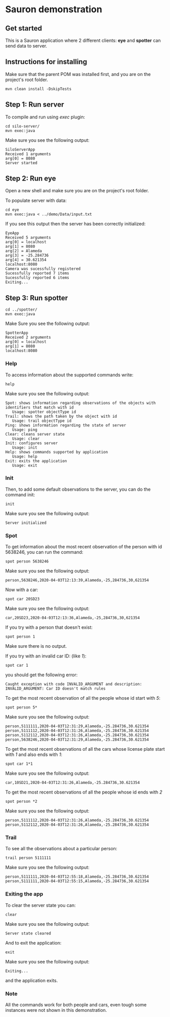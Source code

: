 # Sauron demonstration

## Get started

This is a Sauron application where 2 different clients: **eye** and **spotter** can send data to server.

## Instructions for installing

Make sure that the parent POM was installed first, and you are on the project's root folder.

```
mvn clean install -DskipTests
```

## Step 1: Run server

To compile and run using _exec_ plugin:

```
cd silo-server/
mvn exec:java
```

Make sure you see the following output:

```
SiloServerApp
Received 1 arguments
arg[0] = 8080
Server started
```

## Step 2: Run eye

Open a new shell and make sure you are on the project's root folder.

To populate server with data:

```
cd eye
mvn exec:java < ../demo/Data/input.txt
```

If you see this output then the server has been correctly initialized:

```
EyeApp
Received 5 arguments
arg[0] = localhost
arg[1] = 8080
arg[2] = Alameda
arg[3] = -25.284736
arg[4] = 30.621354
localhost:8080
Camera was sucessfully registered
Sucessfully reported 7 items
Sucessfully reported 6 items
Exiting...
```

## Step 3: Run spotter

```
cd ../spotter/
mvn exec:java
```

Make Sure you see the following output:

```
SpotterApp
Received 2 arguments
arg[0] = localhost
arg[1] = 8080
localhost:8080
```

### Help

To access information about the supported commands write:

```
help
```

Make sure you see the following output:

```
Spot: shows information regarding observations of the objects with identifiers that match with id
   Usage: spotter objectType id
Trail: shows the path taken by the object with id
   Usage: trail objectType id
Ping: shows information regarding the state of server
   Usage: ping
Clear: cleans server state
   Usage: clear
Init: configures server
   Usage: init
Help: shows commands supported by application
   Usage: help
Exit: exits the application
   Usage: exit
```

### Init

Then, to add some default observations to the server, you can do the command init:

```
init
```

Make sure you see the following output:

```
Server initialized
```

### Spot

To get information about the most recent observation of the person with id 5638246, you can run the command:

```
spot person 5638246
```

Make sure you see the following output:

```
person,5638246,2020-04-03T12:13:39,Alameda,-25,284736,30,621354
```

Now with a car:

```
spot car 20SD23
```

Make sure you see the following output:

```
car,20SD23,2020-04-03T12:13:36,Alameda,-25,284736,30,621354
```

If you try with a person that doesn't exist:

```
spot person 1
```

Make sure there is no output.

If you try with an invalid car ID: (like _1_):

```
spot car 1
```

you should get the following error:

```
Caught exception with code INVALID_ARGUMENT and description: INVALID_ARGUMENT: Car ID doesn't match rules
```

To get the most recent observation of all the people whose id start with _5_:

```
spot person 5*
```

Make sure you see the following output:

```
person,5111111,2020-04-03T12:31:29,Alameda,-25.284736,30.621354
person,5111112,2020-04-03T12:31:26,Alameda,-25.284736,30.621354
person,5112112,2020-04-03T12:31:26,Alameda,-25.284736,30.621354
person,5638246,2020-04-03T12:31:29,Alameda,-25.284736,30.621354
```

To get the most recent observations of all the cars whose license plate start with _1_ and also ends with _1_:

```
spot car 1*1
```

Make sure you see the following output:

```
car,10SD21,2020-04-03T12:31:26,Alameda,-25.284736,30.621354
```

To get the most recent observations of all the people whose id ends with _2_

```
spot person *2
```

Make sure you see the following output:

```
person,5111112,2020-04-03T12:31:26,Alameda,-25.284736,30.621354
person,5112112,2020-04-03T12:31:26,Alameda,-25.284736,30.621354
```

### Trail

To see all the observations about a particular person:

```
trail person 5111111
```

Make sure you see the following output:

```
person,5111111,2020-04-03T12:55:18,Alameda,-25.284736,30.621354
person,5111111,2020-04-03T12:55:15,Alameda,-25.284736,30.621354
```

### Exiting the app

To clear the server state you can:

```
clear
```

Make sure you see the following output:

```
Server state cleared
```

And to exit the application:

```
exit
```

Make sure you see the following output:

```
Exiting...
```

and the application exits.

### Note

All the commands work for both people and cars, even tough some instances were not shown in this demonstration.
